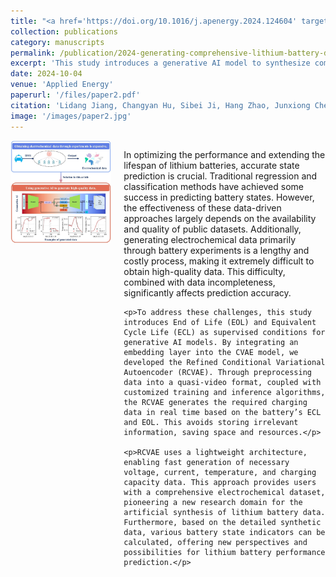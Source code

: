 ```yaml
---
title: "<a href='https://doi.org/10.1016/j.apenergy.2024.124604' target='_blank'>Generating Comprehensive Lithium Battery Charging Data with Generative AI</a>"
collection: publications
category: manuscripts
permalink: /publication/2024-generating-comprehensive-lithium-battery-data
excerpt: 'This study introduces a generative AI model to synthesize comprehensive lithium battery charging data, addressing the challenges of data incompleteness and high-quality dataset generation.'
date: 2024-10-04
venue: 'Applied Energy'
paperurl: '/files/paper2.pdf'
citation: 'Lidang Jiang, Changyan Hu, Sibei Ji, Hang Zhao, Junxiong Chen, Ge He. "Generating Comprehensive Lithium Battery Charging Data with Generative AI." <i>Applied Energy</i>, 377:124604, 2025.'
image: '/images/paper2.jpg'
---
```


<!-- 创建一个两列布局，图片在左，文本在右 -->
<div style="display: flex; align-items: flex-start; gap: 20px;">

  <!-- 左侧图片列 -->
  <div style="flex: 1;">
    <img src="/images/paper2.jpg" alt="Paper Image" style="width: 100%; max-width: 300px;">
  </div>

  <!-- 右侧文本列 -->
  <div style="flex: 2;">
    <p>In optimizing the performance and extending the lifespan of lithium batteries, accurate state prediction is crucial. Traditional regression and classification methods have achieved some success in predicting battery states. However, the effectiveness of these data-driven approaches largely depends on the availability and quality of public datasets. Additionally, generating electrochemical data primarily through battery experiments is a lengthy and costly process, making it extremely difficult to obtain high-quality data. This difficulty, combined with data incompleteness, significantly affects prediction accuracy.</p>

    <p>To address these challenges, this study introduces End of Life (EOL) and Equivalent Cycle Life (ECL) as supervised conditions for generative AI models. By integrating an embedding layer into the CVAE model, we developed the Refined Conditional Variational Autoencoder (RCVAE). Through preprocessing data into a quasi-video format, coupled with customized training and inference algorithms, the RCVAE generates the required charging data in real time based on the battery’s ECL and EOL. This avoids storing irrelevant information, saving space and resources.</p>

    <p>RCVAE uses a lightweight architecture, enabling fast generation of necessary voltage, current, temperature, and charging capacity data. This approach provides users with a comprehensive electrochemical dataset, pioneering a new research domain for the artificial synthesis of lithium battery data. Furthermore, based on the detailed synthetic data, various battery state indicators can be calculated, offering new perspectives and possibilities for lithium battery performance prediction.</p>
  </div>

</div>
